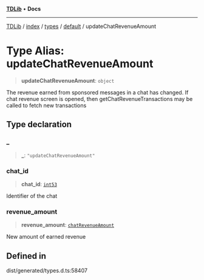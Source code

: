 [**TDLib**](../../../../../../README.md) • **Docs**

***

[TDLib](../../../../../../modules.md) / [index](../../../../../README.md) / [types](../../../README.md) / [default](../README.md) / updateChatRevenueAmount

# Type Alias: updateChatRevenueAmount

> **updateChatRevenueAmount**: `object`

The revenue earned from sponsored messages in a chat has changed. If chat revenue screen is opened, then getChatRevenueTransactions may be called to fetch new transactions

## Type declaration

### \_

> **\_**: `"updateChatRevenueAmount"`

### chat\_id

> **chat\_id**: [`int53`](int53.md)

Identifier of the chat

### revenue\_amount

> **revenue\_amount**: [`chatRevenueAmount`](chatRevenueAmount.md)

New amount of earned revenue

## Defined in

dist/generated/types.d.ts:58407
